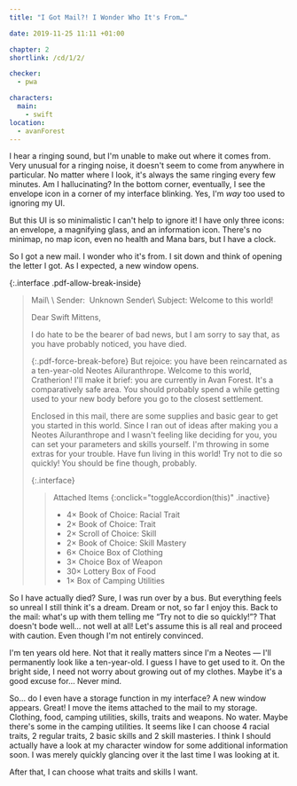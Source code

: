 ```yaml
---
title: "I Got Mail?! I Wonder Who It's From…"

date: 2019-11-25 11:11 +01:00

chapter: 2
shortlink: /cd/1/2/

checker:
  - pwa

characters:
  main:
    - swift
location:
  - avanForest
---
```

I hear a ringing sound, but I'm unable to make out where it comes from.
Very unusual for a ringing noise, it doesn't seem to come from anywhere in particular.
No matter where I look, it's always the same ringing every few minutes.
Am I hallucinating?
In the bottom corner, eventually, I see the envelope icon in a corner of my interface blinking.
Yes, I'm *way* too used to ignoring my UI.

But this UI is so minimalistic I can't help to ignore it!
I have only three icons: an envelope, a magnifying glass, and an information icon.
There's no minimap, no map icon, even no health and Mana bars, but I have a clock.

So I got a new mail.
I wonder who it's from.
I sit down and think of opening the letter I got.
As I expected, a new window opens.

{:.interface .pdf-allow-break-inside}
> Mail\\
> \\
> Sender: &nbsp;Unknown Sender\\
> Subject: Welcome to this world!
>
> Dear Swift Mittens,
>
> I do hate to be the bearer of bad news, but I am sorry to say that, as you have probably noticed, you have died.
>
> {:.pdf-force-break-before}
> But rejoice: you have been reincarnated as a ten-year-old Neotes Ailuranthrope.
> Welcome to this world, Cratherion!
> I'll make it brief: you are currently in Avan Forest.
> It's a comparatively safe area.
> You should probably spend a while getting used to your new body before you go to the closest settlement.
>
> Enclosed in this mail, there are some supplies and basic gear to get you started in this world.
> Since I ran out of ideas after making you a Neotes Ailuranthrope and I wasn't feeling like deciding for you, you can set your parameters and skills yourself.
> I'm throwing in some extras for your trouble.
> Have fun living in this world!
> Try not to die so quickly!
> You should be fine though, probably.
>
> {:.interface}
> > Attached Items
> > {:onclick="toggleAccordion(this)" .inactive}
> >
> > - <span class="count w-2">4×</span> Book of Choice: Racial Trait
> > - <span class="count w-2">2×</span> Book of Choice: Trait
> > - <span class="count w-2">2×</span> Scroll of Choice: Skill
> > - <span class="count w-2">2×</span> Book of Choice: Skill Mastery
> > - <span class="count w-2">6×</span> Choice Box of Clothing
> > - <span class="count w-2">3×</span> Choice Box of Weapon
> > - <span class="count w-2">30×</span> Lottery Box of Food
> > - <span class="count w-2">1×</span> Box of Camping Utilities

So I have actually died? Sure, I was run over by a bus.
But everything feels so unreal I still think it's a dream.
Dream or not, so far I enjoy this.
Back to the mail: what's up with them telling me “Try not to die so quickly!”?
That doesn't bode well… not well at all!
Let's assume this is all real and proceed with caution. Even though I'm not entirely convinced.

I'm ten years old here.
Not that it really matters since I'm a Neotes — I'll permanently look like a ten-year-old.
I guess I have to get used to it.
On the bright side, I need not worry about growing out of my clothes.
Maybe it's a good excuse for… Never mind.

So… do I even have a storage function in my interface?
A new window appears. Great!
I move the items attached to the mail to my storage.
Clothing, food, camping utilities, skills, traits and weapons. No water.
Maybe there's some in the camping utilities.
It seems like I can choose 4 racial traits, 2 regular traits, 2 basic skills and 2 skill masteries.
I think I should actually have a look at my character window for some additional information soon.
I was merely quickly glancing over it the last time I was looking at it.

After that, I can choose what traits and skills I want.
